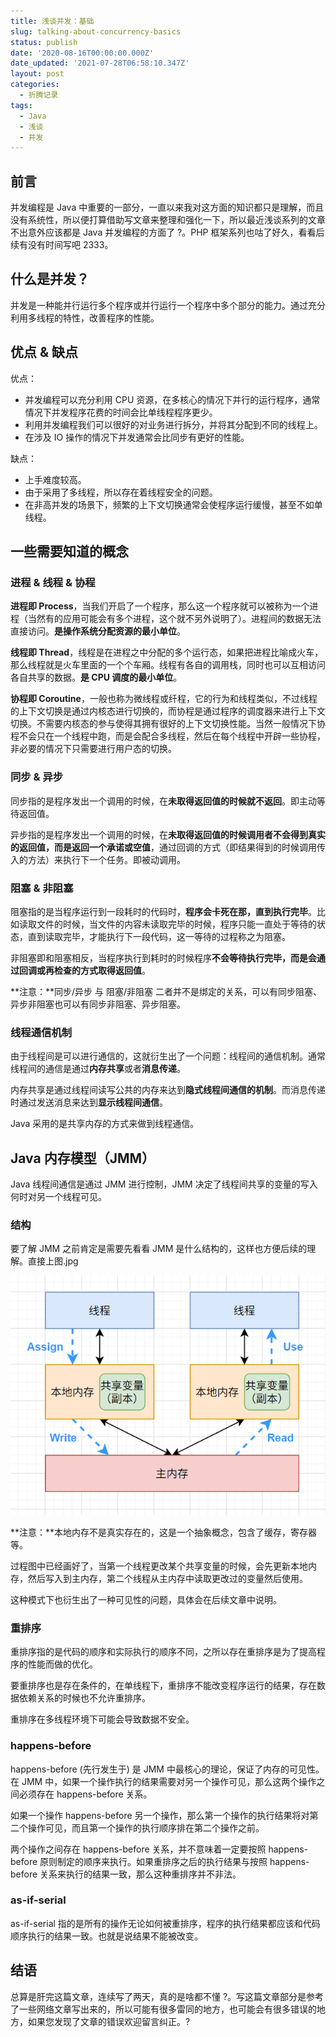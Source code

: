 ```yaml
---
title: 浅谈并发：基础
slug: talking-about-concurrency-basics
status: publish
date: '2020-08-16T00:00:00.000Z'
date_updated: '2021-07-28T06:58:10.347Z'
layout: post
categories:
  - 折腾记录
tags:
  - Java
  - 浅谈
  - 并发
---
```

## 前言

并发编程是 Java 中重要的一部分，一直以来我对这方面的知识都只是理解，而且没有系统性，所以便打算借助写文章来整理和强化一下，所以最近浅谈系列的文章不出意外应该都是 Java 并发编程的方面了 ?。PHP 框架系列也咕了好久，看看后续有没有时间写吧 2333。

## 什么是并发？

并发是一种能并行运行多个程序或并行运行一个程序中多个部分的能力。通过充分利用多线程的特性，改善程序的性能。

## 优点 & 缺点

优点：

- 并发编程可以充分利用 CPU 资源，在多核心的情况下并行的运行程序，通常情况下并发程序花费的时间会比单线程程序更少。
- 利用并发编程我们可以很好的对业务进行拆分，并将其分配到不同的线程上。
- 在涉及 IO 操作的情况下并发通常会比同步有更好的性能。

缺点：

- 上手难度较高。
- 由于采用了多线程，所以存在着线程安全的问题。
- 在非高并发的场景下，频繁的上下文切换通常会使程序运行缓慢，甚至不如单线程。

## 一些需要知道的概念

### 进程 & 线程 & 协程

**进程即 Process**，当我们开启了一个程序，那么这一个程序就可以被称为一个进程（当然有的应用可能会有多个进程，这个就不另外说明了）。进程间的数据无法直接访问。**是操作系统分配资源的最小单位**。

**线程即 Thread**，线程是在进程之中分配的多个运行态，如果把进程比喻成火车，那么线程就是火车里面的一个个车厢。线程有各自的调用栈，同时也可以互相访问各自共享的数据。**是 CPU 调度的最小单位**。

**协程即 Coroutine**，一般也称为微线程或纤程，它的行为和线程类似，不过线程的上下文切换是通过内核态进行切换的，而协程是通过程序的调度器来进行上下文切换。不需要内核态的参与使得其拥有很好的上下文切换性能。当然一般情况下协程不会只在一个线程中跑，而是会配合多线程，然后在每个线程中开辟一些协程，非必要的情况下只需要进行用户态的切换。

### 同步 & 异步

同步指的是程序发出一个调用的时候，在**未取得返回值的时候就不返回**。即主动等待返回值。

异步指的是程序发出一个调用的时候，在**未取得返回值的时候调用者不会得到真实的返回值，而是返回一个承诺或空值**，通过回调的方式（即结果得到的时候调用传入的方法）来执行下一个任务。即被动调用。

### 阻塞 & 非阻塞

阻塞指的是当程序运行到一段耗时的代码时，**程序会卡死在那，直到执行完毕**。比如读取文件的时候，当文件的内容未读取完毕的时候，程序只能一直处于等待的状态，直到读取完毕，才能执行下一段代码，这一等待的过程称之为阻塞。

非阻塞即和阻塞相反，当程序执行到耗时的时候程序**不会等待执行完毕，而是会通过回调或再检查的方式取得返回值**。

**注意：**同步/异步 与 阻塞/非阻塞 二者并不是绑定的关系，可以有同步阻塞、异步非阻塞也可以有同步非阻塞、异步阻塞。

### 线程通信机制

由于线程间是可以进行通信的，这就衍生出了一个问题：线程间的通信机制。通常线程间的通信是通过**内存共享**或者**消息传递**。

内存共享是通过线程间读写公共的内存来达到**隐式线程间通信的机制**。而消息传递时通过发送消息来达到**显示线程间通信**。

Java 采用的是共享内存的方式来做到线程通信。

## Java 内存模型（JMM）

Java 线程间通信是通过 JMM 进行控制，JMM 决定了线程间共享的变量的写入何时对另一个线程可见。

### 结构

要了解 JMM 之前肯定是需要先看看 JMM 是什么结构的，这样也方便后续的理解。直接上图.jpg

![](89119a17-8b56-4742-95e2-a9dafe1580b6.jpg)

**注意：**本地内存不是真实存在的，这是一个抽象概念，包含了缓存，寄存器等。

过程图中已经画好了，当第一个线程更改某个共享变量的时候，会先更新本地内存，然后写入到主内存，第二个线程从主内存中读取更改过的变量然后使用。

这种模式下也衍生出了一种可见性的问题，具体会在后续文章中说明。

### 重排序

重排序指的是代码的顺序和实际执行的顺序不同，之所以存在重排序是为了提高程序的性能而做的优化。

要重排序也是存在条件的，在单线程下，重排序不能改变程序运行的结果，存在数据依赖关系的时候也不允许重排序。

重排序在多线程环境下可能会导致数据不安全。

### happens-before

happens-before (先行发生于) 是 JMM 中最核心的理论，保证了内存的可见性。在 JMM 中，如果一个操作执行的结果需要对另一个操作可见，那么这两个操作之间必须存在 happens-before 关系。

如果一个操作 happens-before 另一个操作，那么第一个操作的执行结果将对第二个操作可见，而且第一个操作的执行顺序排在第二个操作之前。

两个操作之间存在 happens-before 关系，并不意味着一定要按照 happens-before 原则制定的顺序来执行。如果重排序之后的执行结果与按照 happens-before 关系来执行的结果一致，那么这种重排序并不非法。

### as-if-serial

as-if-serial 指的是所有的操作无论如何被重排序，程序的执行结果都应该和代码顺序执行的结果一致。也就是说结果不能被改变。

## 结语

总算是肝完这篇文章，连续写了两天，真的是啥都不懂 ?。写这篇文章部分是参考了一些网络文章写出来的，所以可能有很多雷同的地方，也可能会有很多错误的地方，如果您发现了文章的错误欢迎留言纠正。?
